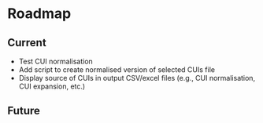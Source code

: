 # Roadmap

## Current

* Test CUI normalisation
* Add script to create normalised version of selected CUIs file
* Display source of CUIs in output CSV/excel files (e.g., CUI normalisation, CUI expansion, etc.)

## Future
